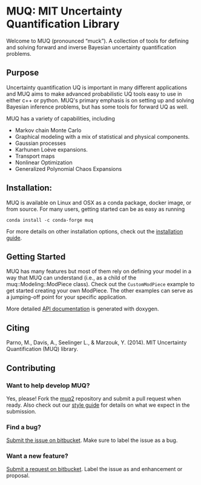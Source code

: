 # MUQ: MIT Uncertainty Quantification Library

Welcome to MUQ (pronounced “muck”).  A collection of tools for defining and solving forward and inverse Bayesian uncertainty quantification problems.

## Purpose
Uncertainty quantification UQ is important in many different applications and MUQ aims to make advanced probabilistic UQ tools easy to use in either c++ or python.   MUQ's primary emphasis is on setting up and solving Bayesian inference problems, but has some tools for forward UQ as well.

MUQ has a variety of capabilities, including
- Markov chain Monte Carlo
- Graphical modeling with a mix of statistical and physical components.
- Gaussian processes
- Karhunen Lo&egrave;ve expansions.
- Transport maps
- Nonlinear Optimization
- Generalized Polynomial Chaos Expansions

## Installation:
MUQ is available on Linux and OSX as a conda package, docker image, or from source.   For many users, getting started can be as easy as running
```
conda install -c conda-forge muq
```
For more details on other installation options, check out the [installation guide](http://muq.mit.edu/master-muq2-docs/muqinstall.html).

## Getting Started
MUQ has many features but most of them rely on defining your model in a way that MUQ can understand (i.e., as a child of the muq::Modeling::ModPiece class).  Check out the `CustomModPiece` example to get started creating your own ModPiece.  The other examples can serve as a jumping-off point for your specific application.

More detailed [API documentation](http://muq.mit.edu/master-muq2-docs/) is generated with doxygen.

## Citing
Parno, M., Davis, A., Seelinger L., & Marzouk, Y. (2014). MIT Uncertainty Quantification (MUQ) library.

## Contributing

### Want to help develop MUQ?
Yes, please! Fork the [muq2](https://bitbucket.org/mituq/muq2/src/master/) repository and submit a pull request when ready.  Also check out our [style guide](http://muq.mit.edu/master-muq2-docs/muqstyle.html) for details on what we expect in the submission. </br>

### Find a bug?
[Submit the issue on bitbucket](https://bitbucket.org/mituq/muq2/issues/new).  Make sure to label the issue as a bug.</br>

### Want a new feature?
[Submit a request on bitbucket](https://bitbucket.org/mituq/muq2/issues/new).  Label the issue as and enhancement or proposal.
